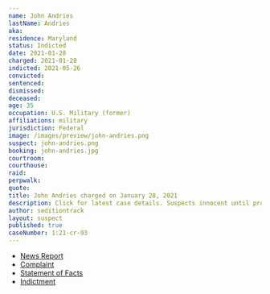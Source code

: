 ```yaml
---
name: John Andries
lastName: Andries
aka:
residence: Maryland
status: Indicted
date: 2021-01-28
charged: 2021-01-28
indicted: 2021-05-26
convicted: 
sentenced: 
dismissed: 
deceased:
age: 35
occupation: U.S. Military (former)
affiliations: military
jurisdiction: Federal
image: /images/preview/john-andries.png
suspect: john-andries.png
booking: john-andries.jpg
courtroom:
courthouse:
raid:
perpwalk:
quote:
title: John Andries charged on January 28, 2021
description: Click for latest case details. Suspects innocent until proven guilty.
author: seditiontrack
layout: suspect
published: true
caseNumber: 1:21-cr-93
---
```

- [News Report](https://smnewsnet.com/archives/487309/piney-point-man-arrested-for-involvement-with-capitol-siege-on-january-6th/)
- [Complaint](https://beta.documentcloud.org/documents/20475087-2-8-21-us-v-john-andries-information)
- [Statement of Facts](https://www.justice.gov/usao-dc/case-multi-defendant/file/1371276/download)
- [Indictment](https://www.justice.gov/usao-dc/case-multi-defendant/file/1404256/download)
